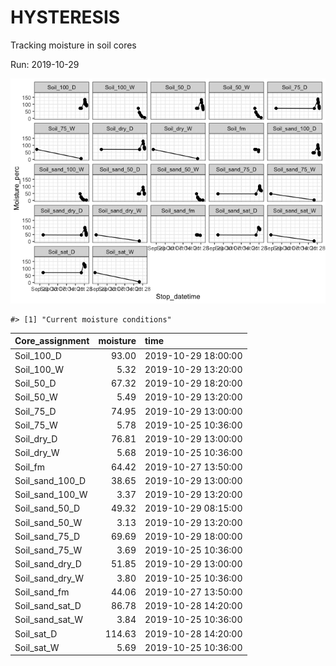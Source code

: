 
<!-- README.md is generated from README.Rmd. Please edit that file -->

# HYSTERESIS

Tracking moisture in soil cores

Run: 2019-10-29

![](README-unnamed-chunk-1-1.png)<!-- -->

    #> [1] "Current moisture conditions"

| Core\_assignment   | moisture | time                |
| :----------------- | -------: | :------------------ |
| Soil\_100\_D       |    93.00 | 2019-10-29 18:00:00 |
| Soil\_100\_W       |     5.32 | 2019-10-29 13:20:00 |
| Soil\_50\_D        |    67.32 | 2019-10-29 18:20:00 |
| Soil\_50\_W        |     5.49 | 2019-10-29 13:20:00 |
| Soil\_75\_D        |    74.95 | 2019-10-29 13:00:00 |
| Soil\_75\_W        |     5.78 | 2019-10-25 10:36:00 |
| Soil\_dry\_D       |    76.81 | 2019-10-29 13:00:00 |
| Soil\_dry\_W       |     5.68 | 2019-10-25 10:36:00 |
| Soil\_fm           |    64.42 | 2019-10-27 13:50:00 |
| Soil\_sand\_100\_D |    38.65 | 2019-10-29 13:00:00 |
| Soil\_sand\_100\_W |     3.37 | 2019-10-29 13:20:00 |
| Soil\_sand\_50\_D  |    49.32 | 2019-10-29 08:15:00 |
| Soil\_sand\_50\_W  |     3.13 | 2019-10-29 13:20:00 |
| Soil\_sand\_75\_D  |    69.69 | 2019-10-29 18:00:00 |
| Soil\_sand\_75\_W  |     3.69 | 2019-10-25 10:36:00 |
| Soil\_sand\_dry\_D |    51.85 | 2019-10-29 13:00:00 |
| Soil\_sand\_dry\_W |     3.80 | 2019-10-25 10:36:00 |
| Soil\_sand\_fm     |    44.06 | 2019-10-27 13:50:00 |
| Soil\_sand\_sat\_D |    86.78 | 2019-10-28 14:20:00 |
| Soil\_sand\_sat\_W |     3.84 | 2019-10-25 10:36:00 |
| Soil\_sat\_D       |   114.63 | 2019-10-28 14:20:00 |
| Soil\_sat\_W       |     5.69 | 2019-10-25 10:36:00 |
